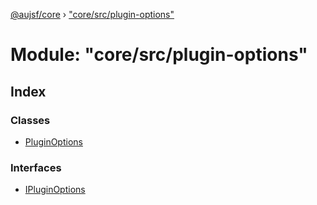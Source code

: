 [@aujsf/core](../README.md) › ["core/src/plugin-options"](_core_src_plugin_options_.md)

# Module: "core/src/plugin-options"

## Index

### Classes

* [PluginOptions](../classes/_core_src_plugin_options_.pluginoptions.md)

### Interfaces

* [IPluginOptions](../interfaces/_core_src_plugin_options_.ipluginoptions.md)
